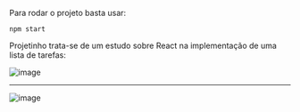 

Para rodar o projeto basta usar: 

```
npm start
```

Projetinho trata-se de um estudo sobre React na implementação de uma lista de tarefas:

![image](https://user-images.githubusercontent.com/85123013/166814575-812d6742-7c83-43ea-bf9c-98d983024d8e.png)

<hr>

![image](https://user-images.githubusercontent.com/85123013/166814642-24ff6680-3e1f-480c-ba85-a562b48b17a3.png)

